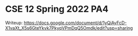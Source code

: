 # CSE 12 Spring 2022 PA4
Writeup: https://docs.google.com/document/d/1yQiAyFcD-X1vaXt_X5s6GteYkvk7PkyqVPmDqQ5Omdk/edit?usp=sharing
